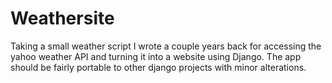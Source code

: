 # Weathersite
Taking a small weather script I wrote a couple years back for accessing the yahoo weather API and turning it into a website using Django. The app should be fairly portable to other django projects with minor alterations.
